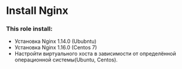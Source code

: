 Install Nginx
=============

### This role install:

- Установка Nginx 1.14.0 (Ububntu)
- Установка Nginx 1.16.0 (Centos 7)
- Настройти виртуального хоста в зависимости от определённой операционной системы(Ubuntu, Centos).

